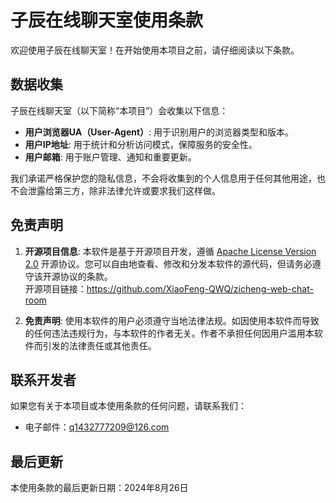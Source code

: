 # 子辰在线聊天室使用条款

欢迎使用子辰在线聊天室！在开始使用本项目之前，请仔细阅读以下条款。

## 数据收集

子辰在线聊天室（以下简称“本项目”）会收集以下信息：

- **用户浏览器UA（User-Agent）**: 用于识别用户的浏览器类型和版本。
- **用户IP地址**: 用于统计和分析访问模式，保障服务的安全性。
- **用户邮箱**: 用于账户管理、通知和重要更新。

我们承诺严格保护您的隐私信息，不会将收集到的个人信息用于任何其他用途，也不会泄露给第三方，除非法律允许或要求我们这样做。

## 免责声明

1. **开源项目信息**: 本软件是基于开源项目开发，遵循 [Apache License Version 2.0](https://www.apache.org/licenses/LICENSE-2.0) 开源协议。您可以自由地查看、修改和分发本软件的源代码，但请务必遵守该开源协议的条款。  
开源项目链接：https://github.com/XiaoFeng-QWQ/zicheng-web-chat-room

1. **免责声明**: 使用本软件的用户必须遵守当地法律法规。如因使用本软件而导致的任何违法违规行为，与本软件的作者无关。作者不承担任何因用户滥用本软件而引发的法律责任或其他责任。

## 联系开发者

如果您有关于本项目或本使用条款的任何问题，请联系我们：

- 电子邮件：[q1432777209@126.com](mailto:q1432777209@126.com)

## 最后更新

本使用条款的最后更新日期：2024年8月26日